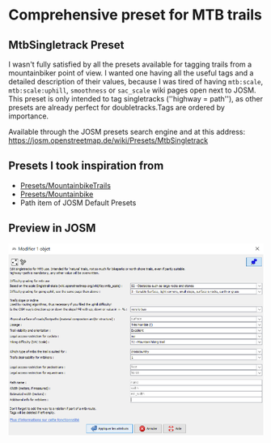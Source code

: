 # Comprehensive preset for MTB trails

## MtbSingletrack Preset

I wasn't fully satisfied by all the presets available for tagging trails from a mountainbiker point of view. I wanted one having all the useful tags and a detailed description of their values, because I was tired of having `mtb:scale`, `mtb:scale:uphill`, `smoothness` or `sac_scale` wiki pages open next to JOSM. This preset is only intended to tag singletracks (''highway = path''), as other presets are already perfect for doubletracks.Tags are ordered by importance.

Available through the JOSM presets search engine and at this address: https://josm.openstreetmap.de/wiki/Presets/MtbSingletrack

## Presets I took inspiration from

* [Presets/MountainbikeTrails](https://josm.openstreetmap.de/wiki/Presets/MountainbikeTrails)
* [Presets/Mountainbike](https://josm.openstreetmap.de/wiki/Presets/Mountainbike)
* Path item of JOSM Default Presets

## Preview in JOSM

![Preset's preview](/screenshot_josm.png "Preset's preview")